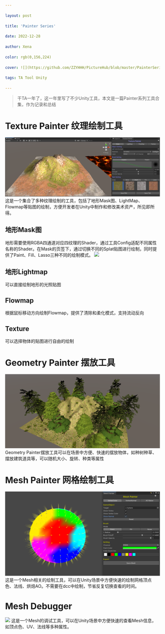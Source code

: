 ```yaml
---

layout: post

title: 'Painter Series'

date: 2022-12-28

author: Xena

color: rgb(0,156,224)

cover: ![](https://github.com/ZZYHHH/PictureHub/blob/master/PainterSeries/TexturePainter.png)

tags: TA Tool Unity

---
```




> 干TA一年了，这一年里写了不少Unity工具，本文是一篇Painter系列工具合集，作为记录和总结



# Texture Painter 纹理绘制工具
![](https://raw.githubusercontent.com/ZZYHHH/PictureHub/master/PainterSeries/TexturePainter.png)
这是一个集合了多种纹理绘制的工具，包括了地形Mask图、LightMap、Flowmap等贴图的绘制，方便开发者在Unity中制作和修改美术资产，所见即所得。

## 地形Mask图
地形需要使用RGBA四通道对应四纹理的Shader，通过工具Config适配不同属性名称的Shader。在Mask的页签下，通过切换不同的Splat贴图进行绘制，同时提供了Paint、Fill、Lasso三种不同的绘制模式。
![](https://raw.githubusercontent.com、ZZYHHH/PictureHub/master/PainterSeries/TexturePainter_Mask.gif)

## 地形Lightmap
可以直接绘制地形的光照贴图

## Flowmap
根据鼠标移动方向绘制Flowmap，提供了清除和柔化模式，支持流动反向

## Texture
可以选择物体的贴图进行自由的绘制


# Geometry Painter 摆放工具
![](https://raw.githubusercontent.com/ZZYHHH/PictureHub/master/PainterSeries/GeometryPainter.png)
Geometry Painter摆放工具可以在场景中方便、快速的摆放物体，如种树种草、摆放建筑道具等，可以随机大小、旋转、种类等属性


# Mesh Painter 网格绘制工具
![](https://raw.githubusercontent.com/ZZYHHH/PictureHub/master/PainterSeries/meshPainter.png)
这是一个Mesh相关的绘制工具，可以在Unity场景中方便快速的绘制网格顶点色、法线、烘焙AO。不需要在dcc中绘制，节省反复切换查看的时间。

# Mesh Debugger
![](https://raw.githubusercontent.com/ZZYHHH/PictureHub/blob/master/PainterSeries/meshDebugger.png)
这是一个Mesh的调试工具，可以在Unity场景中方便快速的查看Mesh信息，如顶点色、UV、法线等多种属性。